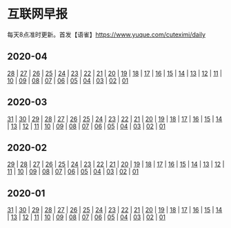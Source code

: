# 互联网早报

每天8点准时更新。首发【语雀】https://www.yuque.com/cuteximi/daily


## 2020-04

[28](https://www.yuque.com/cuteximi/daily/2020-04-28) | [27](https://www.yuque.com/cuteximi/daily/2020-04-27) | [26](https://www.yuque.com/cuteximi/daily/2020-04-26) | [25](https://www.yuque.com/cuteximi/daily/2020-04-25) | [24](https://www.yuque.com/cuteximi/daily/2020-04-24) | [23](https://www.yuque.com/cuteximi/daily/2020-04-23) | [22](https://www.yuque.com/cuteximi/daily/2020-04-22) | [21](https://www.yuque.com/cuteximi/daily/2020-04-21) | [20](https://www.yuque.com/cuteximi/daily/2020-04-20) | [19](https://www.yuque.com/cuteximi/daily/2020-04-19) | [18](https://www.yuque.com/cuteximi/daily/2020-04-18) | [17](https://www.yuque.com/cuteximi/daily/2020-04-17) | [16](https://www.yuque.com/cuteximi/daily/2020-04-16) | [15](https://www.yuque.com/cuteximi/daily/2020-04-15) | [14](https://www.yuque.com/cuteximi/daily/2020-04-14) | [13](https://www.yuque.com/cuteximi/daily/2020-04-13) | [12](https://www.yuque.com/cuteximi/daily/2020-04-12) | [11](https://www.yuque.com/cuteximi/daily/2020-04-11) | [10](https://www.yuque.com/cuteximi/daily/2020-04-10) | [09](https://www.yuque.com/cuteximi/daily/2020-04-09) | [08](https://www.yuque.com/cuteximi/daily/2020-04-08) | [07](https://www.yuque.com/cuteximi/daily/2020-04-07) | [06](https://www.yuque.com/cuteximi/daily/2020-04-06) | [05](https://www.yuque.com/cuteximi/daily/2020-04-05) | [04](https://www.yuque.com/cuteximi/daily/2020-04-04) | [03](https://www.yuque.com/cuteximi/daily/2020-04-03) | [02](https://www.yuque.com/cuteximi/daily/2020-04-02) | [01](https://www.yuque.com/cuteximi/daily/2020-04-01) 

## 2020-03

[31](https://www.yuque.com/cuteximi/daily/2020-03-31) | [30](https://www.yuque.com/cuteximi/daily/2020-03-30) | [29](https://www.yuque.com/cuteximi/daily/2020-03-29) | [28](https://www.yuque.com/cuteximi/daily/2020-03-28) | [27](https://www.yuque.com/cuteximi/daily/2020-03-27) | [26](https://www.yuque.com/cuteximi/daily/2020-03-26) | [25](https://www.yuque.com/cuteximi/daily/2020-03-25) | [24](https://www.yuque.com/cuteximi/daily/2020-03-24) | [23](https://www.yuque.com/cuteximi/daily/2020-03-23) | [22](https://www.yuque.com/cuteximi/daily/2020-03-22) | [21](https://www.yuque.com/cuteximi/daily/2020-03-21) | [20](https://www.yuque.com/cuteximi/daily/2020-03-20) | [19](https://www.yuque.com/cuteximi/daily/2020-03-19) | [18](https://www.yuque.com/cuteximi/daily/2020-03-18) | [17](https://www.yuque.com/cuteximi/daily/2020-03-17) | [16](https://www.yuque.com/cuteximi/daily/2020-03-16) | [15](https://www.yuque.com/cuteximi/daily/2020-03-15) | [14](https://www.yuque.com/cuteximi/daily/2020-03-14) | [13](https://www.yuque.com/cuteximi/daily/2020-03-13) | [12](https://www.yuque.com/cuteximi/daily/2020-03-12) | [11](https://www.yuque.com/cuteximi/daily/2020-03-11) | [10](https://www.yuque.com/cuteximi/daily/2020-03-10) | [09](https://www.yuque.com/cuteximi/daily/2020-03-09) | [08](https://www.yuque.com/cuteximi/daily/2020-03-08) | [07](https://www.yuque.com/cuteximi/daily/2020-03-07) | [06](https://www.yuque.com/cuteximi/daily/2020-03-06) | [05](https://www.yuque.com/cuteximi/daily/2020-03-05) | [04](https://www.yuque.com/cuteximi/daily/2020-03-04) | [03](https://www.yuque.com/cuteximi/daily/2020-03-03) | [02](https://www.yuque.com/cuteximi/daily/2020-03-02) | [01](https://www.yuque.com/cuteximi/daily/2020-03-01) 

## 2020-02

[29](https://www.yuque.com/cuteximi/daily/2020-02-29) | [28](https://www.yuque.com/cuteximi/daily/2020-02-28) | [27](https://www.yuque.com/cuteximi/daily/2020-02-27) | [26](https://www.yuque.com/cuteximi/daily/2020-02-26) | [25](https://www.yuque.com/cuteximi/daily/2020-02-25) | [24](https://www.yuque.com/cuteximi/daily/2020-02-24) | [23](https://www.yuque.com/cuteximi/daily/2020-02-23) | [22](https://www.yuque.com/cuteximi/daily/2020-02-22) | [21](https://www.yuque.com/cuteximi/daily/2020-02-21) | [20](https://www.yuque.com/cuteximi/daily/2020-02-20) | [19](https://www.yuque.com/cuteximi/daily/2020-02-19) | [18](https://www.yuque.com/cuteximi/daily/2020-02-18) | [17](https://www.yuque.com/cuteximi/daily/2020-02-17) | [16](https://www.yuque.com/cuteximi/daily/2020-02-16) | [15](https://www.yuque.com/cuteximi/daily/2020-02-15) | [14](https://www.yuque.com/cuteximi/daily/2020-02-14) | [13](https://www.yuque.com/cuteximi/daily/2020-02-13) | [12](https://www.yuque.com/cuteximi/daily/2020-02-12) | [11](https://www.yuque.com/cuteximi/daily/2020-02-11) | [10](https://www.yuque.com/cuteximi/daily/2020-02-10) | [09](https://www.yuque.com/cuteximi/daily/2020-02-09) | [08](https://www.yuque.com/cuteximi/daily/2020-02-08) | [07](https://www.yuque.com/cuteximi/daily/2020-02-07) | [06](https://www.yuque.com/cuteximi/daily/2020-02-06) | [05](https://www.yuque.com/cuteximi/daily/2020-02-05) | [04](https://www.yuque.com/cuteximi/daily/2020-02-04) | [03](https://www.yuque.com/cuteximi/daily/2020-02-03) | [02](https://www.yuque.com/cuteximi/daily/2020-02-02) | [01](https://www.yuque.com/cuteximi/daily/2020-02-01) 


## 2020-01

[31](https://www.yuque.com/cuteximi/daily/2020-01-31) | [30](https://www.yuque.com/cuteximi/daily/2020-01-30) | [29](https://www.yuque.com/cuteximi/daily/2020-01-29) | [28](https://www.yuque.com/cuteximi/daily/2020-01-28) | [27](https://www.yuque.com/cuteximi/daily/2020-01-27) | [26](https://www.yuque.com/cuteximi/daily/2020-01-26) | [25](https://www.yuque.com/cuteximi/daily/2020-01-25) | [24](https://www.yuque.com/cuteximi/daily/2020-01-24) | [23](https://www.yuque.com/cuteximi/daily/2020-01-23) | [22](https://www.yuque.com/cuteximi/daily/2020-01-22) | [21](https://www.yuque.com/cuteximi/daily/2020-01-21) | [20](https://www.yuque.com/cuteximi/daily/2020-01-20) | [19](https://www.yuque.com/cuteximi/daily/2020-01-19) | [18](https://www.yuque.com/cuteximi/daily/2020-01-18) | [17](https://www.yuque.com/cuteximi/daily/2020-01-17) | [16](https://www.yuque.com/cuteximi/daily/2020-01-16) | [15](https://www.yuque.com/cuteximi/daily/2020-01-15) | [14](https://www.yuque.com/cuteximi/daily/2020-01-14) | [13](https://www.yuque.com/cuteximi/daily/2020-01-13) | [12](https://www.yuque.com/cuteximi/daily/2020-01-12) | [11](https://www.yuque.com/cuteximi/daily/2020-01-11) | [10](https://www.yuque.com/cuteximi/daily/2020-01-10) | [09](https://www.yuque.com/cuteximi/daily/2020-01-09) | [08](https://www.yuque.com/cuteximi/daily/2020-01-08) | [07](https://www.yuque.com/cuteximi/daily/2020-01-07) | [06](https://www.yuque.com/cuteximi/daily/2020-01-06) | [05](https://www.yuque.com/cuteximi/daily/2020-01-05) | [04](https://www.yuque.com/cuteximi/daily/2020-01-04) | [03](https://www.yuque.com/cuteximi/daily/2020-01-03) | [02](https://www.yuque.com/cuteximi/daily/2020-01-02) | [01](https://www.yuque.com/cuteximi/daily/2020-01-01) 
